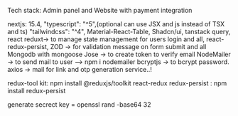Tech stack:
Admin panel and Website with payment integration

nextjs: 15.4,
"typescript": "^5",(optional can use JSX and js instead of TSX and ts)
"tailwindcss": "^4",
Material-React-Table,
Shadcn/ui,
tanstack query,
react reduxt-> to manage state management for users login and all,
react-redux-persist,
ZOD -> for validation message on form submit and all 
Mongodb with mongoose
Jose -> to create token to verify email 
NodeMailer ->  to send mail to user --> npm i nodemailer
bcryptjs -> to bcrypt password.
axios -> mail for link and otp generation service..!

redux-tool kit:  npm install @reduxjs/toolkit react-redux
redux-persist : npm install redux-persist

generate secrect key = openssl rand -base64 32